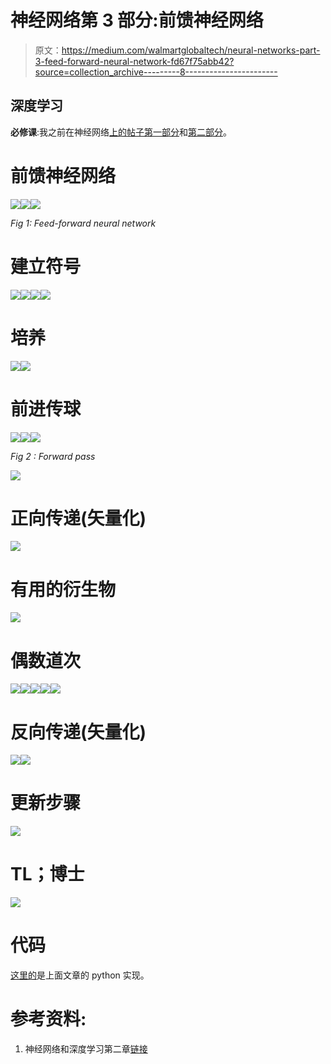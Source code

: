 # 神经网络第 3 部分:前馈神经网络

> 原文：<https://medium.com/walmartglobaltech/neural-networks-part-3-feed-forward-neural-network-fd67f75abb42?source=collection_archive---------8----------------------->

## 深度学习

**必修课**:我之前在神经网络[上的帖子第一部分](/walmartlabs/neural-networks-part-1-logistic-regression-least-square-error-f78c79159cb7)和[第二部分](/walmartlabs/neural-networks-part-2-activation-functions-and-differentiation-cd16b7eb2aa1)。

# 前馈神经网络

![](img/b114a3bb8aec296758c40dffc5e22aba.png)![](img/d2fa516797eda02dad20e390a0b763b7.png)![](img/545dd4914e0c844eb7cca48fb08078c5.png)

*Fig 1: Feed-forward neural network*

# 建立符号

![](img/728a8db096662e34872684d258f513fb.png)![](img/f03bf3e41f69be003974fac72ff9918e.png)![](img/16df36aaedfb7b2cd1b924198e4edd78.png)![](img/e089565786f018be1ad80e3be5c3b153.png)

# 培养

![](img/b123fbdd9f3cf22b6497a45717446f32.png)![](img/d70ec6e6779d18c811c905d2a9df62e2.png)

# 前进传球

![](img/ec254467b0828cc6226cf067def8c87b.png)![](img/6303934cd622347f12127f188683a870.png)![](img/43574a9470130916a1dff1ce2bd18f58.png)

*Fig 2 : Forward pass*

![](img/737b7098e12f195dc50294519dbcf115.png)

# 正向传递(矢量化)

![](img/f321d3a048f2a9a2186c66f39481dbcc.png)

# 有用的衍生物

![](img/b537f6bd450569a8bab8194a71514dd3.png)

# 偶数道次

![](img/311aa8ea2400e0b1e76de9391d81179e.png)![](img/34fe489b7b60301b016fe3462967baef.png)![](img/ca03334365ccbc94ecb3870c9758103a.png)![](img/2f0cbcdd8bf0d71abb15fa32ab019b31.png)![](img/89512cf99d057d3d527c4644995ec6a0.png)

# 反向传递(矢量化)

![](img/26d6cc9923a1cb49732889aa9f947c5f.png)![](img/5aed3b2a2c4175ac4efbe702316a1ef8.png)

# 更新步骤

![](img/4dd9fa487ebca2f12c99c83917c4cc30.png)

# TL；博士

![](img/d7aca87bed9497e0212e1e220c3ce131.png)

# **代码**

[这里的](https://github.com/rakesh-malviya/MLCodeGems/tree/master/Projects/Neural_networks/src)是上面文章的 python 实现。

# 参考资料:

1.  神经网络和深度学习第二章[链接](http://neuralnetworksanddeeplearning.com/chap2.html)